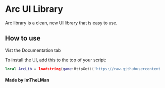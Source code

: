 # Arc UI Library

Arc library is a clean, new UI library that is easy to use.

## How to use

Vist the Documentation tab

To install the UI, add this to the top of your script:
```lua
local ArcLib = loadstring(game:HttpGet(('https://raw.githubusercontent.com/imthelman/Arc-Library/main/source')))()
```

#### Made by ImTheLMan
